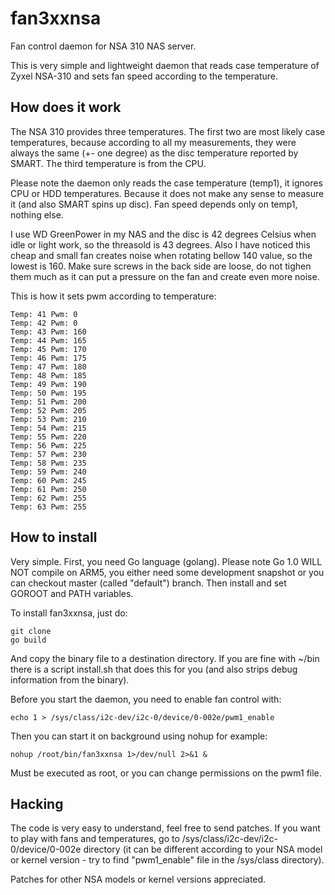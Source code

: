 fan3xxnsa
=========

Fan control daemon for NSA 310 NAS server.

This is very simple and lightweight daemon that reads case temperature of Zyxel
NSA-310 and sets fan speed according to the temperature.

How does it work
----------------

The NSA 310 provides three temperatures. The first two are most likely case
temperatures, because according to all my measurements, they were always the
same (+- one degree) as the disc temperature reported by SMART. The third
temperature is from the CPU.

Please note the daemon only reads the case temperature (temp1), it ignores CPU
or HDD temperatures. Because it does not make any sense to measure it (and also
SMART spins up disc). Fan speed depends only on temp1, nothing else.

I use WD GreenPower in my NAS and the disc is 42 degrees Celsius when idle or
light work, so the threasold is 43 degrees. Also I have noticed this cheap and
small fan creates noise when rotating bellow 140 value, so the lowest is 160.
Make sure screws in the back side are loose, do not tighen them much as it can
put a pressure on the fan and create even more noise.

This is how it sets pwm according to temperature:

	Temp: 41 Pwm: 0
	Temp: 42 Pwm: 0
	Temp: 43 Pwm: 160
	Temp: 44 Pwm: 165
	Temp: 45 Pwm: 170
	Temp: 46 Pwm: 175
	Temp: 47 Pwm: 180
	Temp: 48 Pwm: 185
	Temp: 49 Pwm: 190
	Temp: 50 Pwm: 195
	Temp: 51 Pwm: 200
	Temp: 52 Pwm: 205
	Temp: 53 Pwm: 210
	Temp: 54 Pwm: 215
	Temp: 55 Pwm: 220
	Temp: 56 Pwm: 225
	Temp: 57 Pwm: 230
	Temp: 58 Pwm: 235
	Temp: 59 Pwm: 240
	Temp: 60 Pwm: 245
	Temp: 61 Pwm: 250
	Temp: 62 Pwm: 255
	Temp: 63 Pwm: 255

How to install
--------------

Very simple. First, you need Go language (golang). Please note Go 1.0 WILL NOT
compile on ARM5, you either need some development snapshot or you can checkout
master (called "default") branch. Then install and set GOROOT and PATH
variables.

To install fan3xxnsa, just do:

	git clone
	go build

And copy the binary file to a destination directory. If you are fine with ~/bin
there is a script install.sh that does this for you (and also strips debug
information from the binary).

Before you start the daemon, you need to enable fan control with:

	echo 1 > /sys/class/i2c-dev/i2c-0/device/0-002e/pwm1_enable

Then you can start it on background using nohup for example:

	nohup /root/bin/fan3xxnsa 1>/dev/null 2>&1 &

Must be executed as root, or you can change permissions on the pwm1 file.

Hacking
-------

The code is very easy to understand, feel free to send patches. If you want to
play with fans and temperatures, go to /sys/class/i2c-dev/i2c-0/device/0-002e
directory (it can be different according to your NSA model or kernel version -
try to find "pwm1_enable" file in the /sys/class directory).

Patches for other NSA models or kernel versions appreciated.
